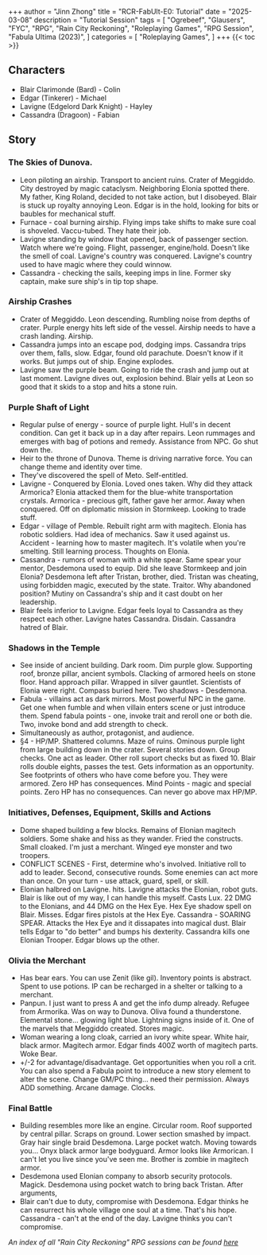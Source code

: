 +++
author = "Jinn Zhong"
title = "RCR-FabUlt-E0: Tutorial"
date = "2025-03-08"
description = "Tutorial Session"
tags = [
    "Ogrebeef",
    "Glausers",
    "FYC",
    "RPG",
    "Rain City Reckoning",
    "Roleplaying Games",
    "RPG Session",
    "Fabula Ultima (2023)",
]
categories = [
    "Roleplaying Games",
]
+++
{{< toc >}}

## Characters
* Blair Clarimonde (Bard) - Colin
* Edgar (Tinkerer) - Michael
* Lavigne (Edgelord Dark Knight) - Hayley
* Cassandra (Dragoon) - Fabian

## Story
### The Skies of Dunova.
* Leon piloting an airship. Transport to ancient ruins. Crater of Meggiddo. City destroyed by magic cataclysm. Neighboring Elonia spotted there. My father, King Roland, decided to not take action, but I disobeyed. Blair is stuck up royalty annoying Leon. Edgar is in the hold, looking for bits or baubles for mechanical stuff.
* Furnace - coal burning airship. Flying imps take shifts to make sure coal is shoveled. Vaccu-tubed. They hate their job.
* Lavigne standing by window that opened, back of passenger section. Watch where we're going. Flight, passenger, engine/hold. Doesn't like the smell of coal.  Lavigne's country was conquered. Lavigne's country used to have magic where they could winnow.
* Cassandra - checking the sails, keeping imps in line. Former sky captain, make sure ship's in tip top shape.

### Airship Crashes
* Crater of Meggiddo. Leon descending. Rumbling noise from depths of crater. Purple energy hits left side of the vessel. Airship needs to have a crash landing. Airship.
* Cassandra jumps into an escape pod, dodging imps. Cassandra trips over them, falls, slow. Edgar, found old parachute. Doesn't know if it works. But jumps out of ship. Engine explodes.
* Lavigne saw the purple beam. Going to ride the crash and jump out at last moment. Lavigne dives out, explosion behind. Blair yells at Leon so good that it skids to a stop and hits a stone ruin.

### Purple Shaft of Light 
* Regular pulse of energy - source of purple light. Hull's in decent condition. Can get it back up in a day after repairs. Leon rummages and emerges with bag of potions and remedy. Assistance from NPC. Go shut down the. 
* Heir to the throne of Dunova. Theme is driving narrative force. You can change theme and identity over time. 
* They've discovered the spell of Meto. Self-entitled.
* Lavigne - Conquered by Elonia. Loved ones taken. Why did they attack Armorica? Elonia attacked them for the blue-white transportation crystals. Armorica - precious gift, father gave her armor. Away when conquered. Off on diplomatic mission in Stormkeep. Looking to trade stuff.
* Edgar - village of Pemble. Rebuilt right arm with magitech. Elonia has robotic soldiers. Had idea of mechanics. Saw it used against us. Accident - learning how to master magitech. It's volatile when you're smelting. Still learning process. Thoughts on Elonia.
* Cassandra - rumors of woman with a white spear. Same spear your mentor, Desdemona used to equip. Did she leave Stormkeep and join Elonia? Desdemona left after Tristan, brother, died. Tristan was cheating, using forbidden magic, executed by the state. Traitor. Why abandoned position? Mutiny on Cassandra's ship and it cast doubt on her leadership.
* Blair feels inferior to Lavigne. Edgar feels loyal to Cassandra as they respect each other. Lavigne hates Cassandra. Disdain. Cassandra hatred of Blair.

### Shadows in the Temple
* See inside of ancient building. Dark room. Dim purple glow. Supporting roof, bronze pillar, ancient symbols. Clacking of armored heels on stone floor. Hand approach pillar. Wrapped in silver gauntlet. Scientists of Elonia were right. Compass buried here. Two shadows - Desdemona.
* Fabula - villains act as dark mirrors. Most powerful NPC in the game. Get one when fumble and when villain enters scene or just introduce them. Spend fabula points - one, invoke trait and reroll one or both die. Two, invoke bond and add strength to check.
* Simultaneously as author, protagonist, and audience. 
* §4 -  HP/MP. Shattered columns. Maze of ruins. Ominous purple light from large building down in the crater. Several stories down. Group checks. One act as leader. Other roll suport checks but as fixed 10. Blair rolls double eights, passes the test. Gets information as an opportunity.  See footprints of others who have come before you. They were armored. Zero HP has consequences. Mind Points - magic and special points. Zero HP has no consequences. Can never go above max HP/MP.

### Initiatives, Defenses, Equipment, Skills and Actions
* Dome shaped building a few blocks. Remains of Elonian magitech soldiers. Some shake and hiss as they wander. Fried the constructs. Small cloaked. I'm just a merchant. Winged eye monster and two troopers.
* CONFLICT SCENES - First, determine who's involved. Initiative roll to add to leader. Second, consecutive rounds. Some enemies can act more than once. On your turn - use attack, guard, spell, or skill.
* Elonian halbred on Lavigne. hits. Lavigne attacks the Elonian, robot guts. Blair is like out of my way, I can handle this myself. Casts Lux. 22 DMG to the Elonians, and 44 DMG on the Hex Eye. Hex Eye shadow spell on Blair. Misses. Edgar fires pistols at the Hex Eye. Cassandra - SOARING SPEAR. Attacks the Hex Eye and it dissapates into magical dust. Blair tells Edgar to "do better" and bumps his dexterity. Cassandra kills one Elonian Trooper. Edgar blows up the other.

### Olivia the Merchant
* Has bear ears. You can use Zenit (like gil). Inventory points is abstract. Spent to use potions. IP can be recharged in a shelter or talking to a merchant.
* Panpun. I just want to press A and get the info dump already. Refugee from Armorika. Was on way to Dunova. Oliva found a thunderstone. Elemental stone... glowing light blue. Lightning signs inside of it. One of the marvels that Meggiddo created. Stores magic. 
* Woman wearing a long cloak, carried an ivory white spear. White hair, black armor. Magitech armor. Edgar finds 400Z worth of magitech parts. Woke Bear.
* +/-2 for advantage/disadvantage. Get opportunities when you roll a crit. You can also spend a Fabula point to introduce a new story element to alter the scene. Change GM/PC thing... need their permission. Always ADD something. Arcane damage. Clocks.

### Final Battle
* Building resembles more like an engine. Circular room. Roof supported by central pillar. Scraps on ground. Lower section smashed by impact. Gray hair single braid Desdemona. Large pocket watch. Moving towards you... Onyx black armor large bodyguard. Armor looks like Armorican. I can't let you live since you've seen me. Brother is zombie in magitech armor.
* Desdemona used Elonian company to absorb security protocols. Magick. Desdemona using pocket watch to bring back Tristan. After arguments, 
* Blair can't due to duty, compromise with Desdemona. Edgar thinks he can resurrect his whole village one soul at a time. That's his hope. Cassandra - can't at the end of the day. Lavigne thinks you can't compromise.

_An index of all "Rain City Reckoning" RPG sessions can be found [here](https://journal.jinnzhong.com/tags/rain-city-reckoning/)_

